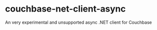 couchbase-net-client-async
==========================

An very experimental and unsupported async .NET client for Couchbase